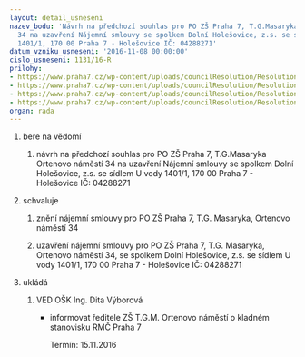 ```yaml
---
layout: detail_usneseni
nazev_bodu: 'Návrh na předchozí souhlas pro PO ZŠ Praha 7, T.G.Masaryka Ortenovo náměstí
  34 na uzavření Nájemní smlouvy se spolkem Dolní Holešovice, z.s. se sídlem U vody
  1401/1, 170 00 Praha 7 - Holešovice IČ: 04288271'
datum_vzniku_usneseni: '2016-11-08 00:00:00'
cislo_usneseni: 1131/16-R
prilohy:
- https://www.praha7.cz/wp-content/uploads/councilResolution/Resolutions/28346/export/1Duvodovazprava~131105.doc
- https://www.praha7.cz/wp-content/uploads/councilResolution/Resolutions/28346/export/2Navrhnajemni_smlouvyDolniHolesovice~131104.doc
- https://www.praha7.cz/wp-content/uploads/councilResolution/Resolutions/28346/export/3VypisORDHSpolek~131102.pdf
- https://www.praha7.cz/wp-content/uploads/councilResolution/Resolutions/28346/export/export~297393.pdf
organ: rada
---
```

<ol class="urzList_view" id="urzList">
<li class="urzClass1" id=""><span name="1">bere na vědomí</span> 
<ol class="urzOlClass">
<li class="urzClass2" style="TEXT-ALIGN: left" id=""><span><p>návrh na předchozí souhlas pro PO ZŠ Praha 7, T.G.Masaryka Ortenovo náměstí 34 na uzavření Nájemní smlouvy se spolkem Dolní Holešovice, z.s. se sídlem U vody 1401/1, 170 00 Praha 7 - Holešovice IČ: 04288271</p></span></li></ol></li>
<li class="urzClass1" id=""><span name="24">schvaluje</span> 
<ol class="urzOlClass">
<li class="urzClass2" style="TEXT-ALIGN: left" id=""><span><p>znění&nbsp;nájemní smlouvy pro PO ZŠ Praha 7,&nbsp;T.G. Masaryka, Ortenovo náměstí 34</p></span></li>
<li class="urzClass2" style="TEXT-ALIGN: left" id=""><span><p>uzavření nájemní smlouvy pro PO ZŠ Praha 7, T.G. Masaryka, Ortenovo náměstí 34, se spolkem Dolní Holešovice, z.s. se sídlem U vody 1401/1, 170 00 Praha 7 - Holešovice IČ: 04288271</p></span></li></ol></li><li class="urzClass1" id="urzUkoly"><span name="1">ukládá</span><ol class="urzOlClass"><li class="urzClass2"><span><p>VED OŠK Ing. Dita Výborová</p></span><ul class="urzUlClass"><li class="urzClass3"><span><p>informovat ředitele ZŠ T.G.M. Ortenovo náměstí o kladném stanovisku RMČ Praha 7</p></span><span class="urzUkolTermin">  Termín:&nbsp;15.11.2016</span></li></ul></li></ol></li>
</ol>